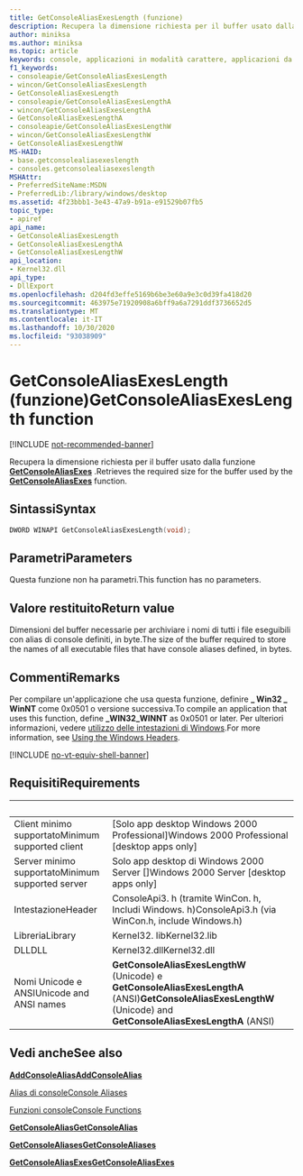 ```yaml
---
title: GetConsoleAliasExesLength (funzione)
description: Recupera la dimensione richiesta per il buffer usato dalla funzione GetConsoleAliasExes.
author: miniksa
ms.author: miniksa
ms.topic: article
keywords: console, applicazioni in modalità carattere, applicazioni da riga di comando, applicazioni di terminale, api della console
f1_keywords:
- consoleapie/GetConsoleAliasExesLength
- wincon/GetConsoleAliasExesLength
- GetConsoleAliasExesLength
- consoleapie/GetConsoleAliasExesLengthA
- wincon/GetConsoleAliasExesLengthA
- GetConsoleAliasExesLengthA
- consoleapie/GetConsoleAliasExesLengthW
- wincon/GetConsoleAliasExesLengthW
- GetConsoleAliasExesLengthW
MS-HAID:
- base.getconsolealiasexeslength
- consoles.getconsolealiasexeslength
MSHAttr:
- PreferredSiteName:MSDN
- PreferredLib:/library/windows/desktop
ms.assetid: 4f23bbb1-3e43-47a9-b91a-e91529b07fb5
topic_type:
- apiref
api_name:
- GetConsoleAliasExesLength
- GetConsoleAliasExesLengthA
- GetConsoleAliasExesLengthW
api_location:
- Kernel32.dll
api_type:
- DllExport
ms.openlocfilehash: d204fd3effe5169b6be3e60a9e3c0d39fa418d20
ms.sourcegitcommit: 463975e71920908a6bff9a6a7291ddf3736652d5
ms.translationtype: MT
ms.contentlocale: it-IT
ms.lasthandoff: 10/30/2020
ms.locfileid: "93038909"
---
```

# <a name="getconsolealiasexeslength-function"></a><span data-ttu-id="6bdd9-104">GetConsoleAliasExesLength (funzione)</span><span class="sxs-lookup"><span data-stu-id="6bdd9-104">GetConsoleAliasExesLength function</span></span>

[!INCLUDE [not-recommended-banner](./includes/not-recommended-banner.md)]

<span data-ttu-id="6bdd9-105">Recupera la dimensione richiesta per il buffer usato dalla funzione [**GetConsoleAliasExes**](getconsolealiasexes.md) .</span><span class="sxs-lookup"><span data-stu-id="6bdd9-105">Retrieves the required size for the buffer used by the [**GetConsoleAliasExes**](getconsolealiasexes.md) function.</span></span>

## <a name="syntax"></a><span data-ttu-id="6bdd9-106">Sintassi</span><span class="sxs-lookup"><span data-stu-id="6bdd9-106">Syntax</span></span>

```C
DWORD WINAPI GetConsoleAliasExesLength(void);
```

## <a name="parameters"></a><span data-ttu-id="6bdd9-107">Parametri</span><span class="sxs-lookup"><span data-stu-id="6bdd9-107">Parameters</span></span>

<span data-ttu-id="6bdd9-108">Questa funzione non ha parametri.</span><span class="sxs-lookup"><span data-stu-id="6bdd9-108">This function has no parameters.</span></span>

## <a name="return-value"></a><span data-ttu-id="6bdd9-109">Valore restituito</span><span class="sxs-lookup"><span data-stu-id="6bdd9-109">Return value</span></span>

<span data-ttu-id="6bdd9-110">Dimensioni del buffer necessarie per archiviare i nomi di tutti i file eseguibili con alias di console definiti, in byte.</span><span class="sxs-lookup"><span data-stu-id="6bdd9-110">The size of the buffer required to store the names of all executable files that have console aliases defined, in bytes.</span></span>

## <a name="remarks"></a><span data-ttu-id="6bdd9-111">Commenti</span><span class="sxs-lookup"><span data-stu-id="6bdd9-111">Remarks</span></span>

<span data-ttu-id="6bdd9-112">Per compilare un'applicazione che usa questa funzione, definire **\_ Win32 \_ WinNT** come 0x0501 o versione successiva.</span><span class="sxs-lookup"><span data-stu-id="6bdd9-112">To compile an application that uses this function, define **\_WIN32\_WINNT** as 0x0501 or later.</span></span> <span data-ttu-id="6bdd9-113">Per ulteriori informazioni, vedere [utilizzo delle intestazioni di Windows](https://msdn.microsoft.com/library/windows/desktop/aa383745).</span><span class="sxs-lookup"><span data-stu-id="6bdd9-113">For more information, see [Using the Windows Headers](https://msdn.microsoft.com/library/windows/desktop/aa383745).</span></span>

[!INCLUDE [no-vt-equiv-shell-banner](./includes/no-vt-equiv-shell-banner.md)]

## <a name="requirements"></a><span data-ttu-id="6bdd9-114">Requisiti</span><span class="sxs-lookup"><span data-stu-id="6bdd9-114">Requirements</span></span>

| &nbsp; | &nbsp; |
|-|-|
| <span data-ttu-id="6bdd9-115">Client minimo supportato</span><span class="sxs-lookup"><span data-stu-id="6bdd9-115">Minimum supported client</span></span> | <span data-ttu-id="6bdd9-116">\[Solo app desktop Windows 2000 Professional\]</span><span class="sxs-lookup"><span data-stu-id="6bdd9-116">Windows 2000 Professional \[desktop apps only\]</span></span> |
| <span data-ttu-id="6bdd9-117">Server minimo supportato</span><span class="sxs-lookup"><span data-stu-id="6bdd9-117">Minimum supported server</span></span> | <span data-ttu-id="6bdd9-118">Solo app desktop di Windows 2000 Server \[\]</span><span class="sxs-lookup"><span data-stu-id="6bdd9-118">Windows 2000 Server \[desktop apps only\]</span></span> |
| <span data-ttu-id="6bdd9-119">Intestazione</span><span class="sxs-lookup"><span data-stu-id="6bdd9-119">Header</span></span> | <span data-ttu-id="6bdd9-120">ConsoleApi3. h (tramite WinCon. h, Includi Windows. h)</span><span class="sxs-lookup"><span data-stu-id="6bdd9-120">ConsoleApi3.h (via WinCon.h, include Windows.h)</span></span> |
| <span data-ttu-id="6bdd9-121">Libreria</span><span class="sxs-lookup"><span data-stu-id="6bdd9-121">Library</span></span> | <span data-ttu-id="6bdd9-122">Kernel32. lib</span><span class="sxs-lookup"><span data-stu-id="6bdd9-122">Kernel32.lib</span></span> |
| <span data-ttu-id="6bdd9-123">DLL</span><span class="sxs-lookup"><span data-stu-id="6bdd9-123">DLL</span></span> | <span data-ttu-id="6bdd9-124">Kernel32.dll</span><span class="sxs-lookup"><span data-stu-id="6bdd9-124">Kernel32.dll</span></span> |
| <span data-ttu-id="6bdd9-125">Nomi Unicode e ANSI</span><span class="sxs-lookup"><span data-stu-id="6bdd9-125">Unicode and ANSI names</span></span> | <span data-ttu-id="6bdd9-126">**GetConsoleAliasExesLengthW** (Unicode) e **GetConsoleAliasExesLengthA** (ANSI)</span><span class="sxs-lookup"><span data-stu-id="6bdd9-126">**GetConsoleAliasExesLengthW** (Unicode) and **GetConsoleAliasExesLengthA** (ANSI)</span></span> |

## <a name="see-also"></a><span data-ttu-id="6bdd9-127">Vedi anche</span><span class="sxs-lookup"><span data-stu-id="6bdd9-127">See also</span></span>

[<span data-ttu-id="6bdd9-128">**AddConsoleAlias**</span><span class="sxs-lookup"><span data-stu-id="6bdd9-128">**AddConsoleAlias**</span></span>](addconsolealias.md)

[<span data-ttu-id="6bdd9-129">Alias di console</span><span class="sxs-lookup"><span data-stu-id="6bdd9-129">Console Aliases</span></span>](console-aliases.md)

[<span data-ttu-id="6bdd9-130">Funzioni console</span><span class="sxs-lookup"><span data-stu-id="6bdd9-130">Console Functions</span></span>](console-functions.md)

[<span data-ttu-id="6bdd9-131">**GetConsoleAlias**</span><span class="sxs-lookup"><span data-stu-id="6bdd9-131">**GetConsoleAlias**</span></span>](getconsolealias.md)

[<span data-ttu-id="6bdd9-132">**GetConsoleAliases**</span><span class="sxs-lookup"><span data-stu-id="6bdd9-132">**GetConsoleAliases**</span></span>](getconsolealiases.md)

[<span data-ttu-id="6bdd9-133">**GetConsoleAliasExes**</span><span class="sxs-lookup"><span data-stu-id="6bdd9-133">**GetConsoleAliasExes**</span></span>](getconsolealiasexes.md)
